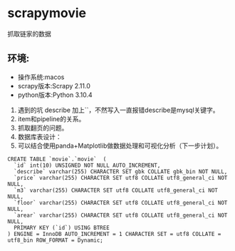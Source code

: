 # scrapymovie
抓取链家的数据


## 环境:
* 操作系统:macos
* scrapy版本:Scrapy 2.11.0
* python版本:Python 3.10.4



1. 遇到的坑   describe 加上``，不然写入一直报错describe是mysql关键字。
2. item和pipeline的关系。
3. 抓取翻页的问题。
4. 数据库表设计：
5. 可以结合使用panda+Matplotlib做数据处理和可视化分析（下一步计划）。
```
CREATE TABLE `movie`.`movie`  (
  `id` int(10) UNSIGNED NOT NULL AUTO_INCREMENT,
  `describe` varchar(255) CHARACTER SET gbk COLLATE gbk_bin NOT NULL,
  `price` varchar(255) CHARACTER SET utf8 COLLATE utf8_general_ci NOT NULL,
  `m3` varchar(255) CHARACTER SET utf8 COLLATE utf8_general_ci NOT NULL,
  `floor` varchar(255) CHARACTER SET utf8 COLLATE utf8_general_ci NOT NULL,
  `arear` varchar(255) CHARACTER SET utf8 COLLATE utf8_general_ci NOT NULL,
  PRIMARY KEY (`id`) USING BTREE
) ENGINE = InnoDB AUTO_INCREMENT = 1 CHARACTER SET = utf8 COLLATE = utf8_bin ROW_FORMAT = Dynamic;
```
